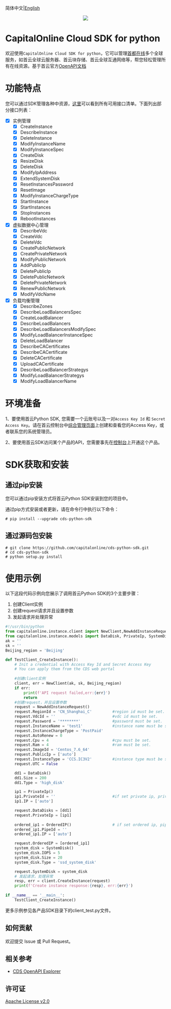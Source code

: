 简体中文|[English](README.md)

<p align="center">
<a href=" https://www.alibabacloud.com"><img src="https://www.capitalonline.net/templets/default/icon/logo_header.png"></a>
</p>

# CapitalOnline Cloud SDK for python

欢迎使用`CapitalOnline Cloud SDK for python`，它可以管理[首都在线](https://www.capitalonline.net)多个全球服务，如首云全球云服务器、首云块存储、首云全球互通网络等，帮您轻松管理所有在线资源。基于首云官方[OpenAPI文档](https://github.com/capitalonline/openapi/blob/master/README.md)

# 功能特点

您可以通过SDK管理各种中资源，[这里](https://github.com/capitalonline/openapi/blob/master/%E9%A6%96%E4%BA%91OpenAPI(v1.2).md)可以看到所有可用接口清单。下面列出部分接口列表：

- [x] 实例管理
  - [x] CreateInstance
  - [x] DescribeInstance
  - [x] DeleteInstance
  - [x] ModifyInstanceName
  - [x] ModifyInstanceSpec
  - [x] CreateDisk
  - [x] ResizeDisk
  - [x] DeleteDisk
  - [x] ModifyIpAddress
  - [x] ExtendSystemDisk
  - [x] ResetInstancesPassword
  - [x] ResetImage
  - [x] ModifyInstanceChargeType
  - [x] StartInstance
  - [x] StartInstances
  - [x] StopInstances
  - [x] RebootInstances

- [x] 虚拟数据中心管理
  - [x] DescribeVdc
  - [x] CreateVdc
  - [x] DeleteVdc
  - [x] CreatePublicNetwork
  - [x] CreatePrivateNetwork
  - [x] ModifyPublicNetwork
  - [x] AddPublicIp
  - [x] DeletePublicIp
  - [x] DeletePublicNetwork
  - [x] DeletePrivateNetwork
  - [x] RenewPublicNetwork
  - [x] ModifyVdcName
  
 - [x] 负载均衡管理
    - [x] DescribeZones
    - [x] DescribeLoadBalancersSpec
    - [x] CreateLoadBalancer
    - [x] DescribeLoadBalancers
    - [x] DescribeLoadBalancersModifySpec
    - [x] ModifyLoadBalancerInstanceSpec
    - [x] DeleteLoadBalancer
    - [x] DescribeCACertificates
    - [x] DescribeCACertificate
    - [x] DeleteCACertificate
    - [x] UploadCACertificate
    - [x] DescribeLoadBalancerStrategys
    - [x] ModifyLoadBalancerStrategys
    - [x] ModifyLoadBalancerName

# 环境准备

1、要使用首云Python SDK, 您需要一个云账号以及一对`Access Key Id` 和 `Secret Access Key`。请在首云控制台中[综合管理页面](https://c2.capitalonline.net/portal/webapps/synthesize/safe)上创建和查看您的Access Key，或者联系您的系统管理员。

2、要使用首云SDK访问某个产品的API，您需要事先在[控制台](https://c2.capitalonline.net/main/home)上开通这个产品。

# SDK获取和安装

## 通过pip安装

您可以通过pip安装方式将首云Python SDK安装到您的项目中。

通过pip方式安装或者更新，请在命令行中执行以下命令：

```shell
# pip install --upgrade cds-python-sdk
```



## 通过源码包安装

```shell
# git clone https://github.com/capitalonline/cds-python-sdk.git
# cd cds-python-sdk
# python setup.py install
```

# 使用示例

以下这段代码示例向您展示了调用首云Python SDK的3个主要步骤：

1. 创建Client实例
2. 创建request请求并且设置参数
3. 发起请求并处理异常

```python
#!/usr/bin/python
from capitalonline.instance.client import NewClient,NewAddInstanceRequest
from capitalonline.instance.models import DataDisk, PrivateIp, SystemDisk, OrderedIP
ak = ''
sk = ''
Beijing_region = 'Beijing'

def TestClient_CreateInstance():
    # Init a credential with Access Key Id and Secret Access Key
    # You can apply them from the CDS web portal
	
    #创建client实例
    client, err = NewClient(ak, sk, Beijing_region)
    if err:
        print(f'API request failed,err:{err}')
        return
    #创建request，并且设置参数
    request = NewAddInstanceRequest()
    request.RegionId = 'CN_Shanghai_C'         #region id must be set.
    request.VdcId = ''                         #vdc id must be set.
    request.Password = '********'              #password must be set.
    request.InstanceName = 'test1'             #instance name must be set.
    request.InstanceChargeType = 'PostPaid'
    request.AutoRenew = 0
    request.Cpu = 4                            #cpu must be set.
    request.Ram = 4                            #ram must be set.
    request.ImageId = 'Centos_7.6_64'
    request.PublicIp = ['auto']
    request.InstanceType = 'CCS.IC3V2'         #instance type must be set.
    request.UTC = False

    dd1 = DataDisk()
    dd1.Size = 200
    dd1.Type = 'high_disk'

    ip1 = PrivateIp()
    ip1.PrivateId = ''                         #if set private ip, private id must be set.
    ip1.IP = ['auto']

    request.DataDisks = [dd1]
    request.PrivateIp = [ip1]
    
    ordered_ip1 = OrderedIP()                  # if set ordered ip, pipe id must be set. And if this parameter is used, other parameters(such as PublicIp OR PrivateIp) do not take effect.
    ordered_ip1.PipeId = ''
    ordered_ip1.IP = ['auto']

    request.OrderedIP = [ordered_ip1]
    system_disk = SystemDisk()
    system_disk.IOPS = 5
    system_disk.Size = 20
    system_disk.Type = 'ssd_system_disk'

    request.SystemDisk = system_disk
    # 发起请求，处理异常
    resp, err = client.CreateInstance(request)    
    print(f'Create instance response:{resp}, err:{err}')
    
if __name__ == '__main__':
    TestClient_CreateInstance()
```

更多示例参见各产品SDK目录下的client_test.py文件。

## 如何贡献

欢迎提交 Issue 或 Pull Request。

## 相关参考

- [CDS OpenAPI Explorer](https://github.com/capitalonline/openapi)

## 许可证

[Apache License v2.0](./LICENSE)

